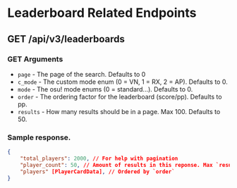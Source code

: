 # Leaderboard Related Endpoints

## GET /api/v3/leaderboards
### GET Arguments
- `page` - The page of the search. Defaults to 0
- `c_mode` - The custom mode enum (0 = VN, 1 = RX, 2 = AP). Defaults to 0.
- `mode` - The osu! mode enums (0 = standard...). Defaults to 0.
- `order` - The ordering factor for the leaderboard (score/pp). Defaults to pp.
- `results` - How many results should be in a page. Max 100. Defaults to 50.

### Sample response.
```json
{
    "total_players": 2000, // For help with pagination
    "player_count": 50, // Amount of results in this reponse. Max `results` GET arg.
    "players" [PlayerCardData], // Ordered by `order`
}
